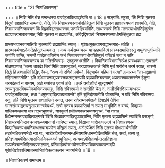 +++
title = "21 निशाधिकरणम्"

+++
॥ निशि नेति चेन्न सम्बन्धस्य यावद्देहभावित्वाद्दर्शयति च ॥ 18 ॥ सङ्गतिः स्फुटा, किं निशि मृतस्य विदुषो ब्रह्मप्राप्तिः सम्भवति, नेति, किं निशामरणस्याधोगतिहेतुत्वं निशि मृतस्य ब्रह्मप्राप्त्यभावं ज्ञापयति, नेति, निशामरणनिन्दावचनं किं विद्वदविद्वत्साधारणम् उताविद्विषयमिति, साधारणत्वे निशि मरणस्याधोगतिहेतुत्वेन ब्रह्मप्राप्त्यभावावगमात् निशि मृतस्य न ब्रह्मप्राप्तिः, अविद्वद्विषयत्वे निशामरणस्याधोगतिहेतुतया ब्रह्म

प्राप्त्यभावानवगमान्निशि मृतस्यापि ब्रह्मप्राप्तिः स्यात् । पूर्वपक्षमुकत्वागराद्धान्तमाह- तन्नेति । प्रारब्धकर्मणाऽनेकदेहहेतुत्वसम्भवात् । कथं कर्मसम्बन्धस्य याचहहमावित्वं प्रारब्धसमाप्तिरस्तु अमुक्त्तपूर्वाण्यपि कर्माणि सन्ति, कमर्णो यांवद्देहभावित्वेन कथं निशामरणस्याधोगतिहेतुत्वं परिहृतं तथा च सति निशामरणनिन्दावचनस्य का गतिरत्यित्राह- एतदुक्त्तभवतीति । दिवानिशाविभागनिरपेक्ष प्रारब्धकमर्ावसाने मोक्षश्रवणात् "तस्य तावदेव चिर"मिति वाक्यमुपात्तं, नन्वप्रशस्तकाले निशि मृतं शरीरं न चरमं स्यात्, चारम्ये सिद्धे हि ब्रह्मप्राप्तिसिद्धिः, नैवम्, "अथ यो दणिणे प्रमीयते, पितृणामेव महिमानं गत्वा" इत्यारभ्य "तस्माद्व्रह्मणो महिमानमाप्नोति" इति दक्षिणायनाद्यप्रशस्तकलामृतस्यापि ब्रह्मप्राप्तिश्रवणात् अप्रशस्तकालमरणेन हेतुना चरमदेहत्वं न बाध्यम्, अतो यथोक्त्त एवार्थ इति । इतरे त्रयोऽपीदं सूत्रद्वयमपि रश्म्यनुसारविषयमेकमधिकरणमाहुः, निशि रविरश्मयो न सन्तीति चेत् न, नाडीरविरश्मिसम्बन्धस्य यावद्देहभावित्वात्, तथा "अमुष्मादादित्यात्प्रतायन्ते" इति श्रुतिर्दशयतीति योजयन्ति, न यदि निशि रविरश्मयः स्युः, तर्हि निशि मृतस्य ब्रह्मप्राप्तिर्न स्यात्, तस्य रविरश्म्यनपेक्षत्वे दिवाऽपि तैर्विना गमनसंभवाद्रश्म्यनुसारशास्त्रवैयर्थ्यं, रात्रौ मृतस्य ब्रह्मप्राप्तिर्वा न स्यात् माभूदिति न वाच्यं, विद्यायाः पाक्षिकफलतया तत्र प्रवृत्त्यनुपपत्तेः, यावदुदयं प्रतीक्षणकल्पनमप्ययुक्त्तं, "स यावत् क्षिपेन्मनस्तावदादित्यङ्गच्छे"दिति शैध्य्रावगमादित्युपपादयन्ति, निशि मृतस्य ब्रह्मप्राप्तिर्न स्यादिति प्रसङ्गो, निशामरणनिन्दावचनमवलम्बमानानां नानिष्टः स्यात्, विद्यायाः पाक्षिकफलत्वं च निशामरणस्य विद्यानिष्पत्त्यभावनिबन्धनत्वाश्रयणेन परिहृतं स्यात्, अतोऽपेक्षितं निशि मृतस्य मोक्षसमर्थनमिति तदर्थमधिकरणभेदो न्या य्यः, नाडीरविरश्मिसम्बन्धनियमाभिधानमपेक्षितमिति चेत्, सत्यं, तस्य तु प्रतिज्ञायामपेक्षितत्वादाभिप्रायिकत्ववर्णनमुचितम्, अन्यथाऽपेक्षितार्थान्तरप्रतिज्ञाया उपपत्तेश्चानभिहितत्वप्रसङ्गात्, प्रतिज्ञाहेत्वोरुभयोरप्याभिप्रायिकत्वकल्पनादपि पूर्वप्रतिज्ञोपपत्तिमात्रस्याभिप्रायिकत्वकल्पनं न्याय्यमिति ॥ 18 ॥

॥ निशाधिकरणं समाप्तम् ॥

